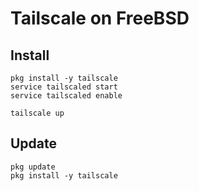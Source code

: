# Tailscale on FreeBSD

## Install
```
pkg install -y tailscale
service tailscaled start
service tailscaled enable

tailscale up
```

## Update
```
pkg update
pkg install -y tailscale
```

